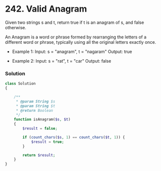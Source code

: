 # 242. Valid Anagram
Given two strings s and t, return true if t is an anagram of s, and false otherwise.

An Anagram is a word or phrase formed by rearranging the letters of a different word or phrase, typically using all the original letters exactly once.

- Example 1:
Input: s = "anagram", t = "nagaram"
Output: true

- Example 2:
Input: s = "rat", t = "car"
Output: false

### Solution
```php
class Solution
{

    /**
     * @param String $s
     * @param String $t
     * @return Boolean
     */
    function isAnagram($s, $t)
    {
        $result = false;

        if (count_chars($s, 1) == count_chars($t, 1)) {
            $result = true;
        }

        return $result;
    }
}
```